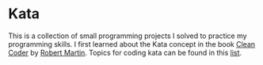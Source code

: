 Kata
====

This is a collection of small programming projects I solved to practice my programming skills. 
I first learned about the Kata concept in the book [Clean Coder](https://www.amazon.com/Clean-Coder-Conduct-Professional-Programmers/dp/0137081073) by [Robert Martin](https://en.wikipedia.org/wiki/Robert_C._Martin). 
Topics for coding kata can be found in this [list](http://codingdojo.org/kata/).
